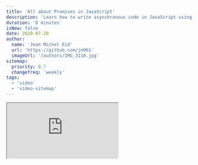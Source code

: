 ```yaml
---
title: 'All about Promises in JavaScript'
description: 'Learn how to write asynchronous code in JavaScript using promises.'
duration: '8 minutes'
isNew: false
date: 2020-07-20
author:
  name: 'Jean Michel Eid'
  url: 'https://github.com/jm961'
  imageUrl: '/authors/IMG_3110.jpg'
sitemap:
  priority: 0.7
  changefreq: 'weekly'
tags:
  - 'video'
  - 'video-sitemap'
---
```


<iframe class="w-full aspect-video mb-5" src="https://www.youtube.com/embed/BvrkobaCVVE" title="All about Promises in JavaScript"></iframe>
